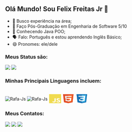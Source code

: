 ## Olá Mundo! Sou Felix Freitas Jr 👋

- 🔭 Busco experiência na área;
- 📘 Faço Pós-Graduação em Engenharia de Software 5/10
- 🌱 Conhecendo Java POO;
- 🗣️ Falo: Português e estou aprendendo Inglês Básico;
- 😄 Pronomes: ele/dele

### Meus Status são:

<div>
    <img height="180em" src="https://github-readme-stats.vercel.app/api?username=felixfreitasjr&show_icons=true&theme=dark"/>
    <img height="180em" src="https://github-readme-stats.vercel.app/api/top-langs/?username=felixfreitasjr&layout=compact&theme=dark"/>
</div>

### Minhas Principais Linguagens incluem:

<div style="display: inline_block"><br>
  <img align="center" alt="Rafa-Js" height="30" width="40" src="https://cdn.jsdelivr.net/gh/devicons/devicon@latest/icons/java/java-original-wordmark.svg" />
  <img align="center" alt="Rafa-Js" height="30" width="40" src="https://cdn.jsdelivr.net/gh/devicons/devicon@latest/icons/php/php-original.svg" />
  <img align="center" alt="Rafa-Js" height="30" width="40" src="https://raw.githubusercontent.com/devicons/devicon/master/icons/javascript/javascript-plain.svg">
  <img align="center" alt="Rafa-HTML" height="30" width="40" src="https://raw.githubusercontent.com/devicons/devicon/master/icons/html5/html5-original.svg">
  <img align="center" alt="Rafa-CSS" height="30" width="40" src="https://raw.githubusercontent.com/devicons/devicon/master/icons/css3/css3-original.svg">
</div>

### Meus Contatos:

<div>
  <a href="https://instagram.com/felixfreitasjr" target="_blank"><img src="https://img.shields.io/badge/-Instagram-%23E4405F?style=for-the-badge&logo=instagram&logoColor=white" target="_blank"></a>
  <a href = "mailto:bacoipswich@gmail.com"><img src="https://img.shields.io/badge/-Gmail-%23333?style=for-the-badge&logo=gmail&logoColor=white" target="_blank"></a>
  <a href="https://www.linkedin.com/in/felixfreitasjr/" target="_blank"><img src="https://img.shields.io/badge/-LinkedIn-%230077B5?style=for-the-badge&logo=linkedin&logoColor=white" target="_blank"></a> 
</div>
